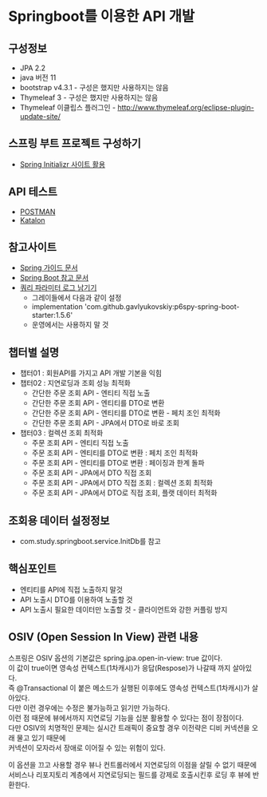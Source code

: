 # Springboot를 이용한 API 개발

## 구성정보
* JPA 2.2
* java 버전 11
* bootstrap v4.3.1 - 구성은 했지만 사용하지는 않음
* Thymeleaf 3 - 구성은 했지만 사용하지는 않음
* Thymeleaf 이클립스 플러그인 - http://www.thymeleaf.org/eclipse-plugin-update-site/

## 스프링 부트 프로젝트 구성하기
* [Spring Initializr 사이트 활용](https://start.spring.io/)

## API 테스트
* [POSTMAN](https://www.postman.com/)
* [Katalon](https://www.katalon.com/)

## 참고사이트
 - [Spring 가이드 문서](https://spring.io/guides)
 - [Spring Boot 참고 문서](https://docs.spring.io/spring-boot/docs/)
 - [쿼리 파라미터 로그 남기기](https://github.com/gavlyukovskiy/spring-boot-data-source-decorator)
    - 그레이들에서 다음과 같이 설정
    - implementation 'com.github.gavlyukovskiy:p6spy-spring-boot-starter:1.5.6' 
    - 운영에서는 사용하지 말 것


## 챕터별 설명
  - 챕터01 : 회원API를 가지고 API 개발 기본을 익힘
  - 챕터02 : 지연로딩과 조회 성능 최적화
    - 간단한 주문 조회 API - 엔티티 직접 노출  
    - 간단한 주문 조회 API - 엔티티를 DTO로 변환  
    - 간단한 주문 조회 API - 엔티티를 DTO로 변환 - 페치 조인 최적화  
    - 간단한 주문 조회 API - JPA에서 DTO로 바로 조회  
  - 챕터03 : 컬렉션 조회 최적화
    - 주문 조회 API - 엔티티 직접 노출
    - 주문 조회 API - 엔티티를 DTO로 변환 : 페치 조인 최적화
    - 주문 조회 API - 엔티티를 DTO로 변환 : 페이징과 한계 돌파
    - 주문 조회 API - JPA에서 DTO 직접 조회
    - 주문 조회 API - JPA에서 DTO 직접 조회 : 컬렉션 조회 최적화
    - 주문 조회 API - JPA에서 DTO로 직접 조회, 플랫 데이터 최적화
  
    

 
## 조회용 데이터 설정정보
* com.study.springboot.service.InitDb를 참고

## 핵심포인트
* 엔티티를 API에 직접 노출하지 말것
* API 노출시 DTO를 이용하여 노출할 것
* API 노출시 필요한 데이터만 노출할 것 - 클라이언트와 강한 커플링 방지

## OSIV (Open Session In View) 관련 내용
스프링은 OSIV 옵션의 기본값은 spring.jpa.open-in-view: true 값이다.  
이 값이 true이면 영속성 컨텍스트(1차캐시)가 응답(Respose)가 나갈때 까지 살아있다.  
즉 @Transactional 이 붙은 메소드가 실행된 이후에도 영속성 컨텍스트(1차캐시)가 살아있다.  
다만 이런 경우에는 수정은 불가능하고 읽기만 가능하다.  
이런 점 때문에 뷰에서까지 지연로딩 기능을 십분 활용할 수 있다는 점이 장점이다.  
다만 OSIV의 치명적인 문제는 실시간 트래픽이 중요할 경우 이전략은 디비 커넥션을 오래 물고 있기 때문에  
커넥션이 모자라서 장애로 이어질 수 있는 위험이 있다.  

이 옵션을 끄고 사용할 경우 뷰나 컨트롤러에서 지연로딩의 이점을 살릴 수 없기 때문에  
서비스나 리포지토리 계층에서 지연로딩되는 필드를 강제로 호출시킨후 로딩 후 뷰에 반환한다.